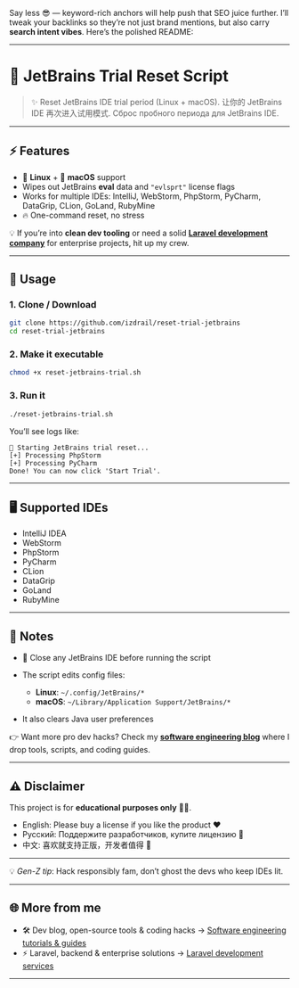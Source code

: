 Say less 😎 — keyword-rich anchors will help push that SEO juice further. I’ll tweak your backlinks so they’re not just brand mentions, but also carry **search intent vibes**. Here’s the polished README:

---

# 🧼 JetBrains Trial Reset Script

> ✨ Reset JetBrains IDE trial period (Linux + macOS).
> 让你的 JetBrains IDE 再次进入试用模式.
> Сброс пробного периода для JetBrains IDE.

---

## ⚡ Features

* 🐧 **Linux** + 🍎 **macOS** support
* Wipes out JetBrains **eval** data and `"evlsprt"` license flags
* Works for multiple IDEs: IntelliJ, WebStorm, PhpStorm, PyCharm, DataGrip, CLion, GoLand, RubyMine
* 🔥 One-command reset, no stress

💡 If you’re into **clean dev tooling** or need a solid **[Laravel development company](https://laravelcompany.com)** for enterprise projects, hit up my crew.

---

## 🚀 Usage

### 1. Clone / Download

```bash
git clone https://github.com/izdrail/reset-trial-jetbrains
cd reset-trial-jetbrains
```

### 2. Make it executable

```bash
chmod +x reset-jetbrains-trial.sh
```

### 3. Run it

```bash
./reset-jetbrains-trial.sh
```

You’ll see logs like:

```
🚀 Starting JetBrains trial reset...
[+] Processing PhpStorm
[+] Processing PyCharm
Done! You can now click 'Start Trial'.
```

---

## 🖥 Supported IDEs

* IntelliJ IDEA
* WebStorm
* PhpStorm
* PyCharm
* CLion
* DataGrip
* GoLand
* RubyMine

---

## 📌 Notes

* 🛑 Close any JetBrains IDE before running the script
* The script edits config files:

    * **Linux**: `~/.config/JetBrains/*`
    * **macOS**: `~/Library/Application Support/JetBrains/*`
* It also clears Java user preferences

👉 Want more pro dev hacks? Check my **[software engineering blog](https://izdrail.com)** where I drop tools, scripts, and coding guides.

---

## ⚠️ Disclaimer

This project is for **educational purposes only** 🧑‍🎓.

* English: Please buy a license if you like the product ❤️
* Русский: Поддержите разработчиков, купите лицензию 💸
* 中文: 喜欢就支持正版，开发者值得 🐉

---

💡 *Gen-Z tip*: Hack responsibly fam, don’t ghost the devs who keep IDEs lit.

---

## 🌐 More from me

* 🛠️ Dev blog, open-source tools & coding hacks → [Software engineering tutorials & guides](https://izdrail.com)
* ⚡ Laravel, backend & enterprise solutions → [Laravel development services](https://laravelcompany.com)

---
